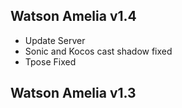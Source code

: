 ## Watson Amelia v1.4
- Update Server
- Sonic and Kocos cast shadow fixed
- Tpose Fixed

## Watson Amelia v1.3
